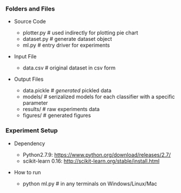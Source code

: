 ### Folders and Files

* Source Code
  * plotter.py  # used indirectly for plotting pie chart
  * dataset.py  # generate dataset object
  * ml.py       # entry driver for experiments

* Input File
  * data.csv    # original dataset in csv form

* Output Files
  * data.pickle # *generated* pickled data
  * models/     # serizalized models for each classifier with a specific parameter
  * results/    # raw experiments data
  * figures/    # generated figures

### Experiment Setup

* Dependency
  * Python2.7.9: https://www.python.org/download/releases/2.7/
  * scikit-learn 0.16: http://scikit-learn.org/stable/install.html

* How to run
  * python ml.py  # in any terminals on Windows/Linux/Mac
